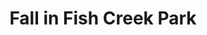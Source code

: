 ---
title: Fall in Fish Creek Park
photo: fall-in-fish-creek-park
permalink: fall-in-fish-creek-park/
description: "Fall has become my favourite time of the year, everything is so expressive! On a morning bike ride loop through Fish Creek park, I was taking note of the most striking areas to shoot for the return. The light, colour and seemingly endless forest looked every bit as good on the camera as I had hoped on my ride."
---